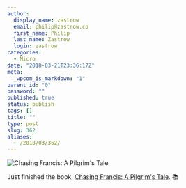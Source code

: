 ```yaml
---
author:
  display_name: zastrow
  email: philip@zastrow.co
  first_name: Philip
  last_name: Zastrow
  login: zastrow
categories:
  - Micro
date: "2018-03-21T23:36:17Z"
meta:
  _wpcom_is_markdown: "1"
parent_id: "0"
password: ""
published: true
status: publish
tags: []
title: ""
type: post
slug: 362
aliases:
  - /2018/03/362/
---
```

<p><img src="https://i.gr-assets.com/images/S/compressed.photo.goodreads.com/books/1394226855l/20088505.jpg" alt="Chasing Francis: A Pilgrim's Tale" /></p>

<p>Just finished the book, <a href="https://www.goodreads.com/review/show/2073684488?utm_medium=api&amp;utm_source=rss">Chasing Francis: A Pilgrim's Tale</a>. 📚</p>
